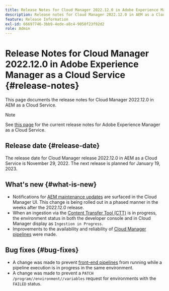 ```yaml
---
title: Release Notes for Cloud Manager 2022.12.0 in Adobe Experience Manager as a Cloud Service
description: Release notes for Cloud Manager 2022.12.0 in AEM as a Cloud Service.
feature: Release Information
exl-id: 66697746-3bb9-4ede-a8c4-9050f23f92d2
role: Admin
---
```

# Release Notes for Cloud Manager 2022.12.0 in Adobe Experience Manager as a Cloud Service {#release-notes}

This page documents the release notes for Cloud Manager 2022.12.0 in AEM as a Cloud Service.

>[!NOTE]
>
>See [this page](/help/release-notes/release-notes-cloud/release-notes-current.md) for the current release notes for Adobe Experience Manager as a Cloud Service.

## Release date {#release-date}

The release date for Cloud Manager release 2022.12.0 in AEM as a Cloud Service is November 29, 2022. The next release is planned for January 19, 2023.

## What's new {#what-is-new}

* Notifications for [AEM maintenance updates](/help/overview/what-is-new-and-different.md#aem-updates) are surfaced in the Cloud Manager UI. This change is being rolled out in a phased manner in the weeks after the 2022.12.0 release.
* When an ingestion via the [Content Transfer Tool (CTT)](/help/journey-migration/content-transfer-tool/using-content-transfer-tool/overview-content-transfer-tool.md) is in progress, the environment status in both the developer console and in Cloud Manager display as `Ingestion in Progress`.
* Improvements to the availability and reliability of [Cloud Manager pipelines](/help/implementing/cloud-manager/configuring-pipelines/introduction-ci-cd-pipelines.md) were made.

## Bug fixes {#bug-fixes}

* A change was made to prevent [front-end pipelines](/help/implementing/cloud-manager/configuring-pipelines/introduction-ci-cd-pipelines.md#front-end) from running while a pipeline execution is in progress in the same environment.
* A change was made to prevent a `PATCH /program//environment//variables` request for environments with the `FAILED` status.

